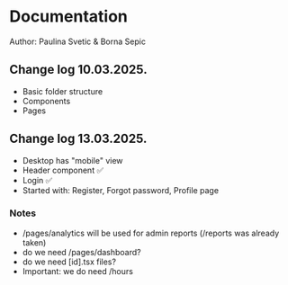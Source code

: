 # Documentation

Author: Paulina Svetic & Borna Sepic

## Change log 10.03.2025.

- Basic folder structure
- Components
- Pages

## Change log 13.03.2025.

- Desktop has "mobile" view
- Header component ✅
- Login ✅
- Started with: Register, Forgot password, Profile page

### Notes
- /pages/analytics will be used for admin reports (/reports was already taken)
- do we need /pages/dashboard?
- do we need [id].tsx files?
- Important: we do need /hours

